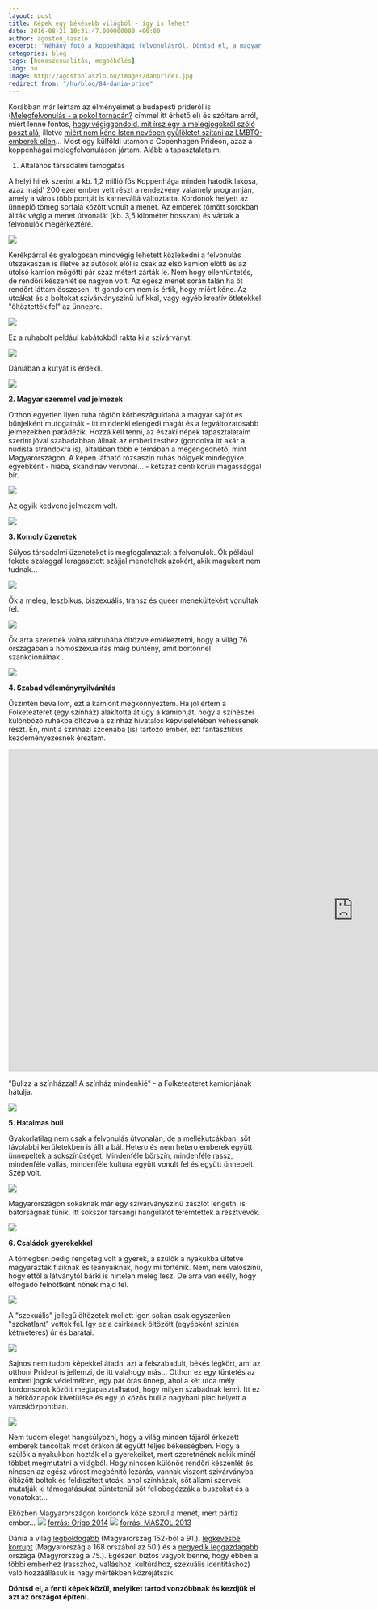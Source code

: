 ```yaml
---
layout: post
title: Képek egy békésebb világból - így is lehet?
date: 2016-08-21 10:31:47.000000000 +00:00
author: agoston_laszlo
excerpt: "Néhány fotó a koppenhágai felvonulásról. Döntsd el, a magyar és az ottani képek közül, melyiket tartod vonzóbbnak és kezdjük el azt az országot építeni."
categories: blog
tags: [homoszexualitás, megbékélés]
lang: hu
image: http://agostonlaszlo.hu/images/danpride1.jpg
redirect_from: "/hu/blog/84-dania-pride"
---
```

Korábban már leírtam az élményeimet a budapesti prideról is ([Melegfelvonulás - a pokol tornácán?](http://agostonlaszlo.hu/blog/budapestpride) címmel itt érhető el</a>) és szóltam arról, miért lenne fontos, [hogy végiggondold, mit írsz egy a melegjogokról szóló poszt alá](http://agostonlaszlo.hu/blog/lmbtq), illetve [miért nem kéne Isten nevében gyűlöletet szítani az LMBTQ-emberek ellen](http://agostonlaszlo.hu/blog/keresztenyseg-meleg)... Most egy külföldi utamon a Copenhagen Prideon, azaz a koppenhágai melegfelvonuláson jártam. Alább a tapasztalataim.

1. Általános társadalmi támogatás

A helyi hírek szerint a kb. 1,2 millió fős Koppenhága minden hatodik lakosa, azaz majd' 200 ezer ember vett részt a rendezvény valamely programján, amely a város több pontját is karnevállá változtatta. Kordonok helyett az ünneplő tömeg sorfala között vonult a menet. Az emberek tömött sorokban állták végig a menet útvonalát (kb. 3,5 kilométer hosszan) és vártak a felvonulók megérkeztére.

![]({{site.baseurl}}/images/danpride13.jpg)


Kerékpárral és gyalogosan mindvégig lehetett közlekedni a felvonulás útszakaszán is illetve az autósok elől is csak az első kamion előtti és az utolsó kamion mögötti pár száz métert zárták le. Nem hogy ellentüntetés, de rendőri készenlét se nagyon volt. Az egész menet során talán ha öt rendőrt láttam összesen. Itt gondolom nem is értik, hogy miért kéne. Az utcákat és a boltokat szivárványszínű lufikkal, vagy egyéb kreatív ötletekkel "öltöztették fel" az ünnepre.

![]({{site.baseurl}}/images/danpride11.jpg)

Ez a ruhabolt például kabátokból rakta ki a szivárványt.

![]({{site.baseurl}}/images/danpride21.jpg)

Dániában a kutyát is érdekli.

![]({{site.baseurl}}/images/danpride2.jpg)

**2. Magyar szemmel vad jelmezek**

Otthon egyetlen ilyen ruha rögtön körbeszáguldaná a magyar sajtót és bűnjelként mutogatnák - itt mindenki elengedi magát és a legváltozatosabb jelmezekben parádézik. Hozzá kell tenni, az északi népek tapasztalataim szerint jóval szabadabban állnak az emberi testhez (gondolva itt akár a nudista strandokra is), általában több e témában a megengedhető, mint Magyarországon. A képen látható rózsaszín ruhás hölgyek mindegyike egyébként - hiába, skandináv vérvonal... - kétszáz centi körüli magassággal bír.

![]({{site.baseurl}}/images/danpride3.jpg)

Az egyik kedvenc jelmezem volt.

![]({{site.baseurl}}/images/danpride4.jpg)

**3. Komoly üzenetek**

Súlyos társadalmi üzeneteket is megfogalmaztak a felvonulók. Ők például fekete szalaggal leragasztott szájjal meneteltek azokért, akik magukért nem tudnak...

![]({{site.baseurl}}/images/danpride14.jpg)

Ők a meleg, leszbikus, biszexuális, transz és queer menekültekért vonultak fel.

![]({{site.baseurl}}/images/danpride6.jpg)

Ők arra szerettek volna rabruhába öltözve emlékeztetni, hogy a világ 76 országában a homoszexualitás máig bűntény, amit börtönnel szankcionálnak...

![]({{site.baseurl}}/images/danpride7.jpg)

**4. Szabad véleménynyilvánítás**

Őszintén bevallom, ezt a kamiont megkönnyeztem. Ha jól értem a Folketeateret (egy színház) alakította át úgy a kamionját, hogy a színészei különböző ruhákba öltözve a színház hivatalos képviseletében vehessenek részt. Én, mint a színházi szcénába (is) tartozó ember, ezt fantasztikus kezdeményezésnek éreztem.

<iframe width="1366" height="638" src="https://www.youtube.com/embed/jhXmXA2NTRo" frameborder="0" allowfullscreen></iframe>

"Bulizz a színházzal! A színház mindenkié" - a Folketeateret kamionjának hátulja.

![]({{site.baseurl}}/images/danpride5.jpg)

**5. Hatalmas buli**

Gyakorlatilag nem csak a felvonulás útvonalán, de a mellékutcákban, sőt távolabbi kerületekben is állt a bál. Hetero és nem hetero emberek együtt ünnepelték a sokszínűséget. Mindenféle bőrszín, mindenféle rassz, mindenféle vallás, mindenféle kultúra együtt vonult fel és együtt ünnepelt. Szép volt.

![]({{site.baseurl}}/images/danpride8.jpg)

Magyarországon sokaknak már egy szivárványszínű zászlót lengetni is bátorságnak tűnik. Itt sokszor farsangi hangulatot teremtettek a résztvevők.

![]({{site.baseurl}}/images/danpride9.jpg)

**6. Családok gyerekekkel**

A tömegben pedig rengeteg volt a gyerek, a szülők a nyakukba ültetve magyarázták fiaiknak és leányaiknak, hogy mi történik. Nem, nem valószínű, hogy ettől a látványtól bárki is hirtelen meleg lesz. De arra van esély, hogy elfogadó felnőttként nőnek majd fel.

![]({{site.baseurl}}/images/danpride1.jpg)

A "szexuális" jellegű öltözetek mellett igen sokan csak egyszerűen "szokatlant" vettek fel. Így ez a csirkének öltözött (egyébként szintén kétméteres) úr és barátai.

![]({{site.baseurl}}/images/danpride12.jpg)

Sajnos nem tudom képekkel átadni azt a felszabadult, békés légkört, ami az otthoni Prideot is jellemzi, de itt valahogy más... Otthon ez egy tüntetés az emberi jogok védelmében, egy pár órás ünnep, ahol a két utca mély kordonsorok között megtapasztalhatod, hogy milyen szabadnak lenni. Itt ez a hétköznapok kivetülése és egy jó közös buli a nagybani piac helyett a városközpontban.

![]({{site.baseurl}}/images/danpride15.jpg)

Nem tudom eleget hangsúlyozni, hogy a világ minden tájáról érkezett emberek táncoltak most órákon át együtt teljes békességben. Hogy a szülők a nyakukban hozták el a gyerekeiket, mert szeretnének nekik minél többet megmutatni a világból. Hogy nincsen különös rendőri készenlét és nincsen az egész várost megbénító lezárás, vannak viszont szivárványba öltözött boltok és feldíszített utcák, ahol színházak, sőt állami szervek mutatják ki támogatásukat büntetenül sőt fellobogózzák a buszokat és a vonatokat...

Eközben Magyarországon kordonok közé szorul a menet, mert pártíz ember...
![]({{site.baseurl}}/images/ellentuntetok.jpg)
[forrás: Origo 2014](http://www.origo.hu/itthon/20140707-a-pride-on-kamionra-maszo-ellentuntetot-es-a-biztonsagi-oroket-is-orzetbe-vette-a-rendorseg.html)
![]({{site.baseurl}}/images/ellentuntetok2.jpg)
[forrás: MASZOL 2013](http://www.maszol.ro/index.php/kulfold/14731-melegek-es-jobbikosok-vonultak-a-budapest-pride-on)

Dánia a világ [legboldogabb](https://en.wikipedia.org/wiki/World_Happiness_Report) (Magyarország 152-ből a 91.), [legkevésbé korrupt](https://en.wikipedia.org/wiki/Corruption_Perceptions_Index) (Magyarország a 168 orszából az 50.) és a [negyedik leggazdagabb](http://piackutatas.blogspot.dk/2015/07/a-vilag-leggazdagabb-orszagai-2014.html) országa (Magyrország a 75.). Egészen biztos vagyok benne, hogy ebben a többi emberhez (rasszhoz, valláshoz, kultúrához, szexuális identitáshoz) való hozzáállásuk is nagy mértékben közrejátszik.

**Döntsd el, a fenti képek közül, melyiket tartod vonzóbbnak és kezdjük el azt az országot építeni.**
